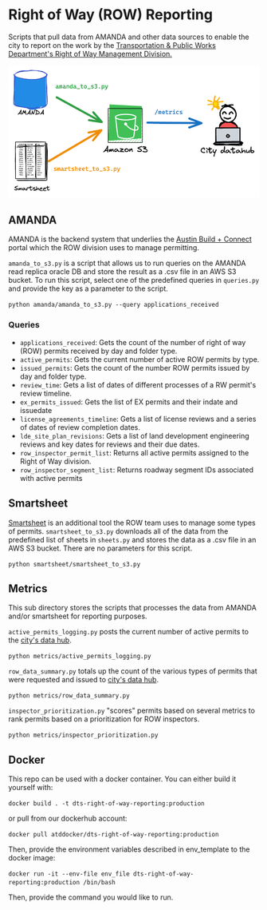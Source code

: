 # Right of Way (ROW) Reporting

Scripts that pull data from AMANDA and other data sources to enable the city to report on the work by the [Transportation & Public Works Department's Right of Way Management Division.](https://www.austintexas.gov/department/right-way-row-management)

![a flow diagram depicting data going from our source AMANDA DB to our destination city datahub.](docs/flow_diagram.png)

## AMANDA

AMANDA is the backend system that underlies the [Austin Build + Connect](https://abc.austintexas.gov/index) portal which the ROW division uses to manage permitting. 

`amanda_to_s3.py` is a script that allows us to run queries on the AMANDA read replica oracle DB and store the result as a .csv file in an AWS S3 bucket. To run this script, select one of the predefined queries in `queries.py` and provide the key as a parameter to the script.

`python amanda/amanda_to_s3.py --query applications_received`

### Queries

- `applications_received`: Gets the count of the number of right of way (ROW) permits received by day and folder type.
- `active_permits`: Gets the current number of active ROW permits by type.
- `issued_permits`: Gets the count of the number ROW permits issued by day and folder type.
- `review_time`: Gets a list of dates of different processes of a RW permit's review timeline.
- `ex_permits_issued`: Gets the list of EX permits and their indate and issuedate
- `license_agreements_timeline`: Gets a list of license reviews and a series of dates of review completion dates. 
- `lde_site_plan_revisions`: Gets a list of land development engineering reviews and key dates for reviews and their due dates.
- `row_inspector_permit_list`: Returns all active permits assigned to the Right of Way division.
- `row_inspector_segment_list`: Returns roadway segment IDs associated with active permits

## Smartsheet

[Smartsheet](https://www.smartsheet.com/) is an additional tool the ROW team uses to manage some types of permits. `smartsheet_to_s3.py` downloads all of the data from the predefined list of sheets in `sheets.py` and stores the data as a .csv file in an AWS S3 bucket. There are no parameters for this script.

`python smartsheet/smartsheet_to_s3.py`

## Metrics

This sub directory stores the scripts that processes the data from AMANDA and/or smartsheet for reporting purposes. 

`active_permits_logging.py` posts the current number of active permits to the [city's data hub](https://datahub.austintexas.gov/login). 

`python metrics/active_permits_logging.py`

`row_data_summary.py` totals up the count of the various types of permits that were requested and issued to [city's data hub](https://datahub.austintexas.gov/login). 

`python metrics/row_data_summary.py`

`inspector_prioritization.py` "scores" permits based on several metrics to rank permits based on a prioritization for ROW inspectors.

`python metrics/inspector_prioritization.py`


## Docker

This repo can be used with a docker container. You can either build it yourself with:

`docker build . -t dts-right-of-way-reporting:production`

or pull from our dockerhub account:

`docker pull atddocker/dts-right-of-way-reporting:production`

Then, provide the environment variables described in env_template to the docker image:

`docker run -it --env-file env_file dts-right-of-way-reporting:production /bin/bash` 

Then, provide the command you would like to run.
